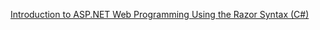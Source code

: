 ﻿[Introduction to ASP.NET Web Programming Using the Razor Syntax (C#)](http://www.asp.net/web-pages/overview/getting-started/introducing-razor-syntax-c)

